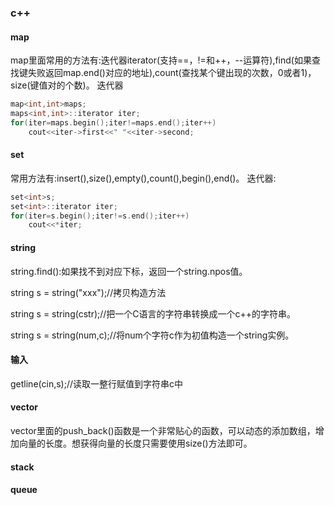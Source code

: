 ### c++
#### map
map里面常用的方法有:迭代器iterator(支持==，!=和++，--运算符),find(如果查找键失败返回map.end()对应的地址),count(查找某个键出现的次数，0或者1)，size(键值对的个数)。
迭代器
```c++
map<int,int>maps;
maps<int,int>::iterator iter;
for(iter=maps.begin();iter!=maps.end();iter++)
    cout<<iter->first<<" "<<iter->second;
```
#### set
常用方法有:insert(),size(),empty(),count(),begin(),end()。
迭代器:
```c++
set<int>s;
set<int>::iterator iter;
for(iter=s.begin();iter!=s.end();iter++)
    cout<<*iter;
```
#### string
string.find():如果找不到对应下标，返回一个string.npos值。

string s = string("xxx");//拷贝构造方法

string s = string(cstr);//把一个C语言的字符串转换成一个c++的字符串。

string s = string(num,c);//将num个字符c作为初值构造一个string实例。

#### 输入
getline(cin,s);//读取一整行赋值到字符串c中

#### vector
vector里面的push_back()函数是一个非常贴心的函数，可以动态的添加数组，增加向量的长度。想获得向量的长度只需要使用size()方法即可。
#### stack
#### queue